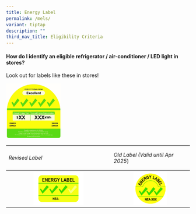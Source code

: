 ```yaml
---
title: Energy Label
permalink: /mels/
variant: tiptap
description: ""
third_nav_title: Eligibility Criteria
---
```

<h4><strong>How do I identify an eligible refrigerator / air-conditioner / LED light in stores?</strong>&nbsp;</h4>
<p>Look out for labels like these in stores!</p>
<p></p>
<div class="isomer-image-wrapper">
<img style="width: 30%;" height="auto" width="100%" alt="" src="/images/Labels/mels.jpg">
</div>
<p></p>
<table>
<tbody>
<tr>
<td rowspan="1" colspan="1">
<p><em>Revised Label</em>
</p>
</td>
<td rowspan="1" colspan="1">
<p><em>Old Label (Valid until Apr 2025</em>)</p>
</td>
</tr>
<tr>
<th rowspan="1" colspan="1">
<div class="isomer-image-wrapper">
<img style="width: 50%;" height="auto" width="100%" alt="" src="/images/Labels/240122___Energy_Label_3_ticks.jpg">
</div>
</th>
<th rowspan="1" colspan="1">
<div class="isomer-image-wrapper">
<img style="width: 45%;" height="auto" width="100%" alt="" src="/images/Labels/150105___Lighting_Label_3_Tick.jpg">
</div>
</th>
</tr>
</tbody>
</table>
<p></p>
